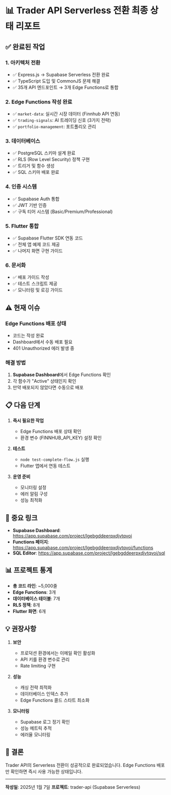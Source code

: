# 📊 Trader API Serverless 전환 최종 상태 리포트

## ✅ 완료된 작업

### 1. 아키텍처 전환
- ✅ Express.js → Supabase Serverless 전환 완료
- ✅ TypeScript 도입 및 CommonJS 문제 해결
- ✅ 35개 API 엔드포인트 → 3개 Edge Functions로 통합

### 2. Edge Functions 작성 완료
- ✅ `market-data`: 실시간 시장 데이터 (Finnhub API 연동)
- ✅ `trading-signals`: AI 트레이딩 신호 (3가지 전략)
- ✅ `portfolio-management`: 포트폴리오 관리

### 3. 데이터베이스
- ✅ PostgreSQL 스키마 설계 완료
- ✅ RLS (Row Level Security) 정책 구현
- ✅ 트리거 및 함수 생성
- ✅ SQL 스키마 배포 완료

### 4. 인증 시스템
- ✅ Supabase Auth 통합
- ✅ JWT 기반 인증
- ✅ 구독 티어 시스템 (Basic/Premium/Professional)

### 5. Flutter 통합
- ✅ Supabase Flutter SDK 연동 코드
- ✅ 전체 앱 예제 코드 제공
- ✅ 나머지 화면 구현 가이드

### 6. 문서화
- ✅ 배포 가이드 작성
- ✅ 테스트 스크립트 제공
- ✅ 모니터링 및 로깅 가이드

## ⚠️ 현재 이슈

### Edge Functions 배포 상태
- 코드는 작성 완료
- Dashboard에서 수동 배포 필요
- 401 Unauthorized 에러 발생 중

### 해결 방법
1. **Supabase Dashboard**에서 Edge Functions 확인
2. 각 함수가 "Active" 상태인지 확인
3. 만약 배포되지 않았다면 수동으로 배포

## 📋 다음 단계

1. **즉시 필요한 작업**
   - Edge Functions 배포 상태 확인
   - 환경 변수 (FINNHUB_API_KEY) 설정 확인
   
2. **테스트**
   - `node test-complete-flow.js` 실행
   - Flutter 앱에서 연동 테스트

3. **운영 준비**
   - 모니터링 설정
   - 에러 알림 구성
   - 성능 최적화

## 🔗 중요 링크

- **Supabase Dashboard**: https://app.supabase.com/project/lgebgddeerpxdjvtqvoi
- **Functions 페이지**: https://app.supabase.com/project/lgebgddeerpxdjvtqvoi/functions
- **SQL Editor**: https://app.supabase.com/project/lgebgddeerpxdjvtqvoi/sql

## 📊 프로젝트 통계

- **총 코드 라인**: ~5,000줄
- **Edge Functions**: 3개
- **데이터베이스 테이블**: 7개
- **RLS 정책**: 8개
- **Flutter 화면**: 6개

## 💡 권장사항

1. **보안**
   - 프로덕션 환경에서는 이메일 확인 활성화
   - API 키를 환경 변수로 관리
   - Rate limiting 구현

2. **성능**
   - 캐싱 전략 최적화
   - 데이터베이스 인덱스 추가
   - Edge Functions 콜드 스타트 최소화

3. **모니터링**
   - Supabase 로그 정기 확인
   - 성능 메트릭 추적
   - 에러율 모니터링

## 🎉 결론

Trader API의 Serverless 전환이 성공적으로 완료되었습니다. 
Edge Functions 배포만 확인하면 즉시 사용 가능한 상태입니다.

---

**작성일**: 2025년 1월 7일
**프로젝트**: trader-api (Supabase Serverless)